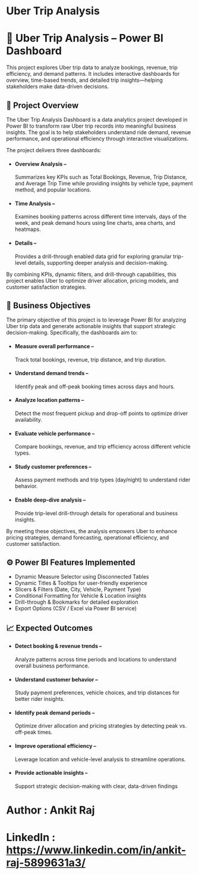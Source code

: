 # Uber Trip Analysis

# 🚖 Uber Trip Analysis – Power BI Dashboard

This project explores Uber trip data to analyze bookings, revenue, trip efficiency, and demand patterns.
It includes interactive dashboards for overview, time-based trends, and detailed trip insights—helping stakeholders make data-driven decisions.

## 📌 Project Overview
The Uber Trip Analysis Dashboard is a data analytics project developed in Power BI to transform raw Uber trip records into meaningful business insights.
The goal is to help stakeholders understand ride demand, revenue performance, and operational efficiency through interactive visualizations.

The project delivers three dashboards:

* #### Overview Analysis – 
    Summarizes key KPIs such as Total Bookings, Revenue, Trip Distance, and Average Trip Time while providing insights by vehicle type, payment method, and popular locations.

* #### Time Analysis – 
    Examines booking patterns across different time intervals, days of the week, and peak demand hours using line charts, area charts, and heatmaps.

* #### Details – 
    Provides a drill-through enabled data grid for exploring granular trip-level details, supporting deeper analysis and decision-making.

By combining KPIs, dynamic filters, and drill-through capabilities, this project enables Uber to optimize driver allocation, pricing models, and customer satisfaction strategies.
## 🎯 Business Objectives
   The primary objective of this project is to leverage Power BI for analyzing Uber trip data and generate actionable insights that support strategic decision-making. Specifically, the dashboards aim to:

* #### Measure overall performance –
    Track total bookings, revenue, trip distance, and trip duration.

* #### Understand demand trends – 
    Identify peak and off-peak booking times across days and hours.

* #### Analyze location patterns – 
    Detect the most frequent pickup and drop-off points to optimize driver availability.

* #### Evaluate vehicle performance – 
    Compare bookings, revenue, and trip efficiency across different vehicle types.

* #### Study customer preferences – 
    Assess payment methods and trip types (day/night) to understand rider behavior.

* #### Enable deep-dive analysis – 
    Provide trip-level drill-through details for operational and business insights.

By meeting these objectives, the analysis empowers Uber to enhance pricing strategies, demand forecasting, operational efficiency, and customer satisfaction.

## ⚙️ Power BI Features Implemented
* Dynamic Measure Selector using Disconnected Tables
* Dynamic Titles & Tooltips for user-friendly experience
* Slicers & Filters (Date, City, Vehicle, Payment Type)
* Conditional Formatting for Vehicle & Location insights
* Drill-through & Bookmarks for detailed exploration
*  Export Options (CSV / Excel via Power BI service)
  
## 📈 Expected Outcomes  
* #### Detect booking & revenue trends –  
  Analyze patterns across time periods and locations to understand overall business performance.  
* #### Understand customer behavior –  
  Study payment preferences, vehicle choices, and trip distances for better rider insights.  
* #### Identify peak demand periods –  
  Optimize driver allocation and pricing strategies by detecting peak vs. off-peak times.  
* #### Improve operational efficiency –  
  Leverage location and vehicle-level analysis to streamline operations.  
* #### Provide actionable insights –  
  Support strategic decision-making with clear, data-driven findings

# Author : Ankit Raj
# LinkedIn : https://www.linkedin.com/in/ankit-raj-5899631a3/